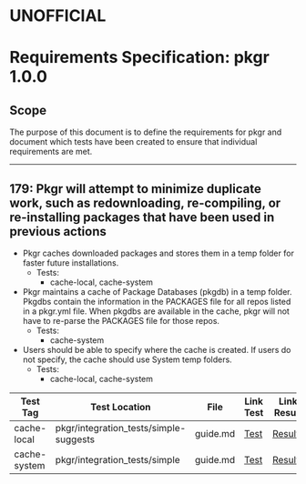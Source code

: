# UNOFFICIAL
# Requirements Specification: pkgr 1.0.0

## Scope
The purpose of this document is to define the requirements for pkgr and document
which tests have been created to ensure that individual requirements are met.

---

## 179: Pkgr will attempt to minimize duplicate work, such as redownloading, re-compiling, or re-installing packages that have been used in previous actions

* Pkgr caches downloaded packages and stores them in a temp folder for faster future installations.
  * Tests:
    * cache-local, cache-system
* Pkgr maintains a cache of Package Databases (pkgdb) in a temp folder. Pkgdbs contain the information in the PACKAGES file for all repos listed in a pkgr.yml file. When pkgdbs are available in the cache, pkgr will not have to re-parse the PACKAGES file for those repos.
  * Tests:
    * cache-system
* Users should be able to specify where the cache is created. If users do not specify, the cache should use System temp folders.
  * Tests:
    * cache-local, cache-system

| Test Tag | Test Location | File | Link Test | Link Result |
| -------- | --------------| -----| --------- | ----------- |
| cache-local | pkgr/integration_tests/simple-suggests | guide.md | [Test](../simple-suggests/guide.md) | [Results](./simple-suggests/results.md) |
| cache-system | pkgr/integration_tests/simple | guide.md | [Test](../simple/guide.md) | [Results](./simple/results.md) |
